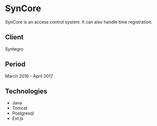 # SynCore

SynCore is an access control system.
It can also handle time registration.

## Client

Syntegro

## Period

March 2016 - April 2017

## Technologies

- Java
- Tomcat
- Postgresql
- Ext.js
